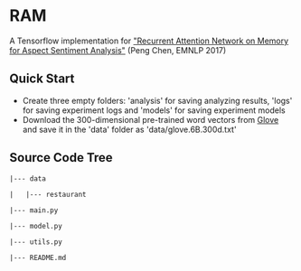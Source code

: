 # RAM

A Tensorflow implementation for ["Recurrent Attention Network on Memory for Aspect Sentiment Analysis"](http://www.aclweb.org/anthology/D17-1047) (Peng Chen, EMNLP 2017)

## Quick Start

- Create three empty folders: 'analysis' for saving analyzing results, 'logs' for saving experiment logs and 'models' for saving experiment models 
- Download the 300-dimensional pre-trained word vectors from [Glove](https://nlp.stanford.edu/projects/glove/) and save it in the 'data' folder as 'data/glove.6B.300d.txt'

## Source Code Tree

```
|--- data

|	|--- restaurant

|--- main.py

|--- model.py

|--- utils.py

|--- README.md
```